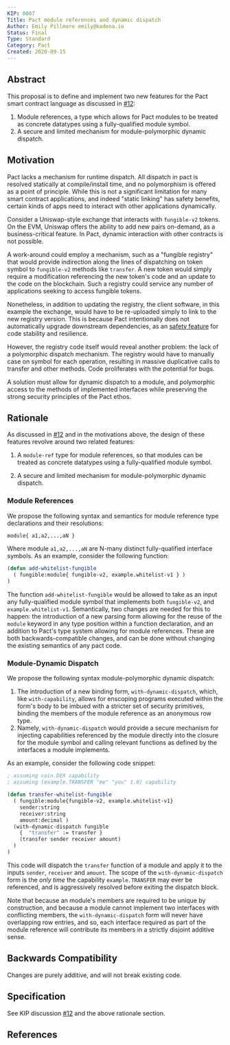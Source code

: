 ```yaml
---
KIP: 0007
Title: Pact module references and dynamic dispatch
Author: Emily Pillmore emily@kadena.io
Status: Final
Type: Standard
Category: Pact
Created: 2020-09-15
---
```


## Abstract

This proposal is to define and implement two new features for the Pact smart contract language as discussed in [#12](https://github.com/kadena-io/KIPs/issues/12): 

1. Module references, a type which allows for Pact modules to be treated as concrete datatypes using a fully-qualified module symbol. 
2. A secure and limited mechanism for module-polymorphic dynamic dispatch.

## Motivation

Pact lacks a mechanism for runtime dispatch. All dispatch in pact is resolved statically at compile/install time, and no polymorphism is offered as a point of principle. While this is not a significant limitation for many smart contract applications, and indeed "static linking" has safety benefits, certain kinds of apps need to interact with other applications dynamically.

Consider a Uniswap-style exchange that interacts with `fungible-v2` tokens. On the EVM, Uniswap offers the ability to add new pairs on-demand, as a business-critical feature. In Pact, dynamic interaction with other contracts is not possible.

A work-around could employ a mechanism, such as a "fungible registry" that would provide indirection along the lines of dispatching on token symbol to `fungible-v2` methods like `transfer`. A new token would simply require a modification referencing the new token's code and an update to the code on the blockchain. Such a registry could service any number of applications seeking to access fungible tokens.

Nonetheless, in addition to updating the registry, the client software, in this example the exchange, would have to be re-uploaded simply to link to the new registry version. This is because Pact intentionally does not automatically upgrade downstream dependencies, as an [safety feature](https://pact-language.readthedocs.io/en/latest/pact-reference.html?highlight=leftpad#inlined-dependencies-no-leftpad) for code stability and resilience.

However, the registry code itself would reveal another problem: the lack of a polymorphic dispatch mechanism. The registry would have to manually case on symbol for each operation, resulting in massive duplicative calls to transfer and other methods. Code proliferates with the potential for bugs.

A solution must allow for dynamic dispatch to a module, and polymorphic access to the methods of implemented interfaces while preserving the strong security principles of the Pact ethos. 

## Rationale

As discussed in [#12](https://github.com/kadena-io/KIPs/issues/12) and in the motivations above, the design of these features revolve around two related features: 

1. A `module-ref` type for module references, so that modules can be treated as concrete datatypes using a fully-qualified module symbol.

2. A secure and limited mechanism for module-polymorphic dynamic dispatch. 

### Module References

We propose the following syntax and semantics for module reference type  declarations and their resolutions: 

```lisp
module{ a1,a2,...,aN }
```
Where module `a1,a2,...,aN` are N-many distinct fully-qualified interface symbols. As an example, consider the following function: 

```lisp
(defun add-whitelist-fungible 
  ( fungible:module{ fungible-v2, example.whitelist-v1 } )
)
```

The function `add-whitelist-fungible` would be allowed to take as an input any fully-qualified module symbol that implements both `fungible-v2`, and `example.whitelist-v1`. Semantically, two changes are needed for this to happen: the introduction of a new parsing form allowing for the reuse of the `module` keyword in any type position within a function declaration, and an addition to Pact's type system allowing for module references. These are both backwards-compatible changes, and can be done without changing the existing semantics of any pact code. 

### Module-Dynamic Dispatch

We propose the following syntax module-polymorphic dynamic dispatch: 

1. The introduction of a new binding form, `with-dynamic-dispatch`, which, like `with-capability`, allows for enscoping programs executed within the form's body to be imbued with a stricter set of security primitives, binding the members of the module reference as an anonymous row type. 
2. Namely, `with-dynamic-dispatch` would provide a secure mechanism for injecting capabilities referenced by the module directly into the closure for the module symbol and calling relevant functions as defined by the interfaces a module implements.

As an example, consider the following code snippet: 

```lisp
; assuming coin.DEX capability
; assuming (example.TRANSFER "me" "you" 1.0) capability

(defun transfer-whitelist-fungible
  ( fungible:module{fungible-v2, example.whitelist-v1}
    sender:string
    receiver:string
    amount:decimal )
  (with-dynamic-dispatch fungible
    {  "transfer" := transfer }
    (transfer sender receiver amount)
  )
)
```

This code will dispatch the `transfer` function of a module and apply it to the inputs `sender`, `receiver` and `amount`. The scope of the `with-dynamic-dispatch` form is the *only time* the capability `example.TRANSFER` may ever be referenced, and is aggressively resolved 
before exiting the dispatch block. 

Note that because an module's members are required to be unique by construction, and because a module cannot implement two interfaces with conflicting members, the `with-dynamic-dispatch` form will never have overlapping row entries, and so, each interface required as part of the module reference will contribute its members in a strictly disjoint additive sense. 

## Backwards Compatibility

Changes are purely additive, and will not break existing code. 

## Specification

See KIP discussion [#12](https://github.com/kadena-io/KIPs/issues/12) and the above rationale section. 

## References

